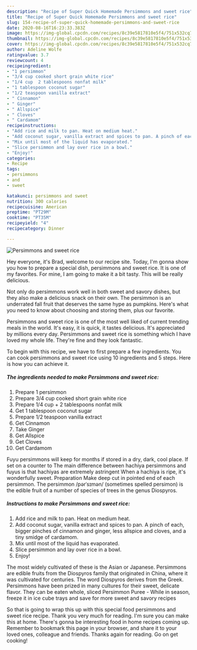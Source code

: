 ```yaml
---
description: "Recipe of Super Quick Homemade Persimmons and sweet rice"
title: "Recipe of Super Quick Homemade Persimmons and sweet rice"
slug: 154-recipe-of-super-quick-homemade-persimmons-and-sweet-rice
date: 2020-08-16T16:23:33.383Z
image: https://img-global.cpcdn.com/recipes/8c39e5817810e5f4/751x532cq70/persimmons-and-sweet-rice-recipe-main-photo.jpg
thumbnail: https://img-global.cpcdn.com/recipes/8c39e5817810e5f4/751x532cq70/persimmons-and-sweet-rice-recipe-main-photo.jpg
cover: https://img-global.cpcdn.com/recipes/8c39e5817810e5f4/751x532cq70/persimmons-and-sweet-rice-recipe-main-photo.jpg
author: Adeline Wolfe
ratingvalue: 3.7
reviewcount: 4
recipeingredient:
- "1 persimmon"
- "3/4 cup cooked short grain white rice"
- "1/4 cup  2 tablespoons nonfat milk"
- "1 tablespoon coconut sugar"
- "1/2 teaspoon vanilla extract"
- " Cinnamon"
- " Ginger"
- " Allspice"
- " Cloves"
- " Cardamom"
recipeinstructions:
- "Add rice and milk to pan. Heat on medium heat."
- "Add coconut sugar, vanilla extract and spices to pan. A pinch of each, bigger pinches of cinnamon and ginger, less allspice and cloves, and a tiny smidge of cardamom."
- "Mix until most of the liquid has evaporated."
- "Slice persimmon and lay over rice in a bowl."
- "Enjoy!"
categories:
- Recipe
tags:
- persimmons
- and
- sweet

katakunci: persimmons and sweet 
nutrition: 300 calories
recipecuisine: American
preptime: "PT29M"
cooktime: "PT35M"
recipeyield: "4"
recipecategory: Dinner

---
```



![Persimmons and sweet rice](https://img-global.cpcdn.com/recipes/8c39e5817810e5f4/751x532cq70/persimmons-and-sweet-rice-recipe-main-photo.jpg)

Hey everyone, it's Brad, welcome to our recipe site. Today, I'm gonna show you how to prepare a special dish, persimmons and sweet rice. It is one of my favorites. For mine, I am going to make it a bit tasty. This will be really delicious.

Not only do persimmons work well in both sweet and savory dishes, but they also make a delicious snack on their own. The persimmon is an underrated fall fruit that deserves the same hype as pumpkins. Here&#39;s what you need to know about choosing and storing them, plus our favorite.

Persimmons and sweet rice is one of the most well liked of current trending meals in the world. It's easy, it is quick, it tastes delicious. It's appreciated by millions every day. Persimmons and sweet rice is something which I have loved my whole life. They're fine and they look fantastic.


To begin with this recipe, we have to first prepare a few ingredients. You can cook persimmons and sweet rice using 10 ingredients and 5 steps. Here is how you can achieve it.

<!--inarticleads1-->

##### The ingredients needed to make Persimmons and sweet rice:

1. Prepare 1 persimmon
1. Prepare 3/4 cup cooked short grain white rice
1. Prepare 1/4 cup + 2 tablespoons nonfat milk
1. Get 1 tablespoon coconut sugar
1. Prepare 1/2 teaspoon vanilla extract
1. Get  Cinnamon
1. Take  Ginger
1. Get  Allspice
1. Get  Cloves
1. Get  Cardamom


Fuyu persimmons will keep for months if stored in a dry, dark, cool place. If set on a counter to The main difference between hachiya persimmons and fuyus is that hachiyas are extremely astringent When a hachiya is ripe, it&#39;s wonderfully sweet. Preparation Make deep cut in pointed end of each persimmon. The persimmon /pərˈsɪmən/ (sometimes spelled persimon) is the edible fruit of a number of species of trees in the genus Diospyros. 

<!--inarticleads2-->

##### Instructions to make Persimmons and sweet rice:

1. Add rice and milk to pan. Heat on medium heat.
1. Add coconut sugar, vanilla extract and spices to pan. A pinch of each, bigger pinches of cinnamon and ginger, less allspice and cloves, and a tiny smidge of cardamom.
1. Mix until most of the liquid has evaporated.
1. Slice persimmon and lay over rice in a bowl.
1. Enjoy!


The most widely cultivated of these is the Asian or Japanese. Persimmons are edible fruits from the Diospyros family that originated in China, where it was cultivated for centuries. The word Diospyros derives from the Greek. Persimmons have been prized in many cultures for their sweet, delicate flavor. They can be eaten whole, sliced Persimmon Puree - While in season, freeze it in ice cube trays and save for more sweet and savory recipes 

So that is going to wrap this up with this special food persimmons and sweet rice recipe. Thank you very much for reading. I'm sure you can make this at home. There's gonna be interesting food in home recipes coming up. Remember to bookmark this page in your browser, and share it to your loved ones, colleague and friends. Thanks again for reading. Go on get cooking!
